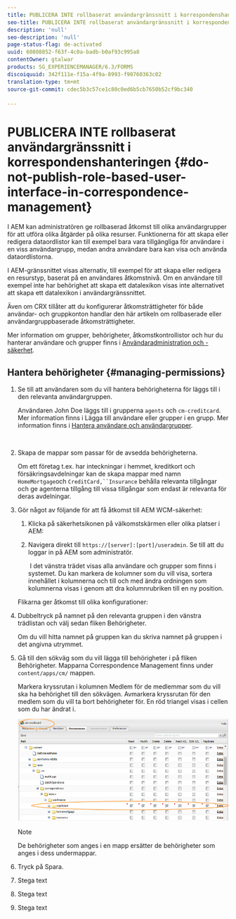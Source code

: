 ```yaml
---
title: PUBLICERA INTE rollbaserat användargränssnitt i korrespondenshanteringen
seo-title: PUBLICERA INTE rollbaserat användargränssnitt i korrespondenshanteringen
description: 'null'
seo-description: 'null'
page-status-flag: de-activated
uuid: 60808852-f63f-4c0a-badb-b0af93c995a8
contentOwner: gtalwar
products: SG_EXPERIENCEMANAGER/6.3/FORMS
discoiquuid: 342f111e-f15a-4f9a-8993-f90760363c02
translation-type: tm+mt
source-git-commit: cdec5b3c57ce1c80c0ed6b5cb7650b52cf9bc340

---
```



# PUBLICERA INTE rollbaserat användargränssnitt i korrespondenshanteringen {#do-not-publish-role-based-user-interface-in-correspondence-management}

I AEM kan administratören ge rollbaserad åtkomst till olika användargrupper för att utföra olika åtgärder på olika resurser. Funktionerna för att skapa eller redigera dataordlistor kan till exempel bara vara tillgängliga för användare i en viss användargrupp, medan andra användare bara kan visa och använda dataordlistorna.

I AEM-gränssnittet visas alternativ, till exempel för att skapa eller redigera en resurstyp, baserat på en användares åtkomstnivå. Om en användare till exempel inte har behörighet att skapa ett datalexikon visas inte alternativet att skapa ett datalexikon i användargränssnittet.

Även om CRX tillåter att du konfigurerar åtkomsträttigheter för både användar- och gruppkonton handlar den här artikeln om rollbaserade eller användargruppbaserade åtkomsträttigheter.

Mer information om grupper, behörigheter, åtkomstkontrollistor och hur du hanterar användare och grupper finns i [Användaradministration och -säkerhet](/help/sites-administering/security.md).

## Hantera behörigheter {#managing-permissions}

1. Se till att användaren som du vill hantera behörigheterna för läggs till i den relevanta användargruppen.

   Användaren John Doe läggs till i grupperna `agents` och `cm-creditcard`. Mer information finns i Lägga till användare eller grupper i en grupp. Mer information finns i [Hantera användare och användargrupper](/help/communities/users.md).

   ![]()

1. Skapa de mappar som passar för de avsedda behörigheterna.

   Om ett företag t.ex. har inteckningar i hemmet, kreditkort och försäkringsavdelningar kan de skapa mappar med namn `HomeMortgage`och `CreditCard,``Insurance` behålla relevanta tillgångar och ge agenterna tillgång till vissa tillgångar som endast är relevanta för deras avdelningar.

1. Gör något av följande för att få åtkomst till AEM WCM-säkerhet:

   1. Klicka på säkerhetsikonen på välkomstskärmen eller olika platser i AEM:

   1. Navigera direkt till `https://[server]:[port]/useradmin`. Se till att du loggar in på AEM som administratör.

      ![]()
   I det vänstra trädet visas alla användare och grupper som finns i systemet. Du kan markera de kolumner som du vill visa, sortera innehållet i kolumnerna och till och med ändra ordningen som kolumnerna visas i genom att dra kolumnrubriken till en ny position.

   Flikarna ger åtkomst till olika konfigurationer:

1. Dubbeltryck på namnet på den relevanta gruppen i den vänstra trädlistan och välj sedan fliken Behörigheter.

   Om du vill hitta namnet på gruppen kan du skriva namnet på gruppen i det angivna utrymmet.

1. Gå till den sökväg som du vill lägga till behörigheter i på fliken Behörigheter. Mapparna Correspondence Management finns under `content/apps/cm/` mappen.

   Markera kryssrutan i kolumnen Medlem för de medlemmar som du vill ska ha behörighet till den sökvägen. Avmarkera kryssrutan för den medlem som du vill ta bort behörigheter för. En röd triangel visas i cellen som du har ändrat i.

   ![useradmin-creditcard](assets/useradmin-creditcard.png)

   >[!NOTE]
   >
   >De behörigheter som anges i en mapp ersätter de behörigheter som anges i dess undermappar.

1. Tryck på Spara.
1. Stega text
1. Stega text
1. Stega text

